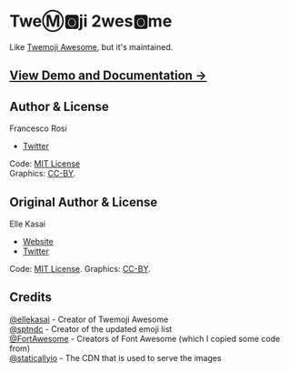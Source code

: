 # Twe:m::o2:ji 2wes:o2:me

Like [Twemoji Awesome](https://ellekasai.github.io/twemoji-awesome), but it's maintained.

## [View Demo and Documentation &rarr;](https://francescorosi27.github.io/twemoji-2wesome)

## Author & License

Francesco Rosi

- [Twitter](https://twitter.com/FrancescoRosi15)

Code: [MIT License](https://francescorosi.mit-license.org)  
Graphics: [CC-BY](https://creativecommons.org/licenses/by/4.0/).

## Original Author & License

Elle Kasai

- [Website](http://ellekasai.com/about)
- [Twitter](http://twitter.com/ellekasai)

Code: [MIT License](http://ellekasai.mit-license.org).
Graphics: [CC-BY](https://creativecommons.org/licenses/by/4.0/).

## Credits
[@ellekasai](https://github.com/ellekasai) - Creator of Twemoji Awesome  
[@sptndc](https://github.com/sptndc) - Creator of the updated emoji list  
[@FortAwesome](https://github.com/FortAwesome) - Creators of Font Awesome (which I copied some code from)  
[@staticallyio](https://github.com/staticallyio) - The CDN that is used to serve the images
